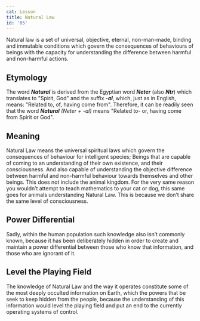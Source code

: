 ```yaml
---
cat: Lesson
title: Natural Law
id: '05'
---
```

<span class="desc">Natural law is a set of universal, objective, eternal, non-man-made, binding and immutable conditions which govern the consequences of behaviours of beings with the capacity for understanding the difference between harmful and non-harmful actions.</span>

## Etymology
The word *__Natural__* is derived from the Egyptian word *__Neter__* (also *__Ntr__*) which translates to "Spirit, God" and the suffix *__-al__*, which, just as in English, means: "Related to, of, having come from". Therefore, it can be readily seen that the word *__Natural__* _(Neter + -al)_ means "Related to- or, having come from Spirit or God".

## Meaning
Natural Law means the universal spiritual laws which govern the consequences of behaviour for intelligent species; Beings that are capable of coming to an understanding of their own existence, and their consciousness. And also capable of understanding the objective difference between harmful and non-harmful behaviour towards themselves and other beings. This does not include the animal kingdom. For the very same reason you wouldn’t attempt to teach mathematics to your cat or dog, this same goes for animals understanding Natural Law. This is because we don’t share the same level of consciousness.

<!-- There are differences in levels of consciousness, and a being’s abilities to comprehend information. Not every being has the ability to come to an understanding of how something like Natural Law works. Therefore, we are held to different standards when it comes to us understanding Natural Law. -->

## Power Differential
Sadly, within the human population such knowledge also isn’t commonly known, because it has been deliberately hidden in order to create and maintain a power differential between those who know that information, and those who are ignorant of it.

##  Level the Playing Field
The knowledge of Natural Law and the way it operates constitute some of the most deeply occulted information on Earth, which the powers that be seek to keep hidden from the people, because the understanding of this information would level the playing field and put an end to the currently operating systems of control.